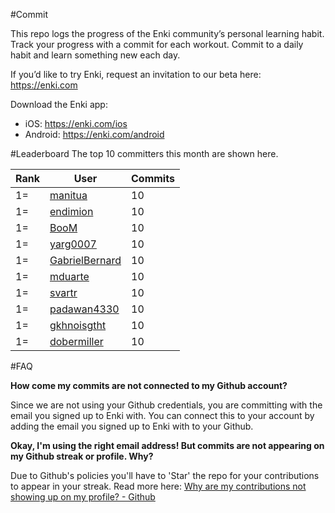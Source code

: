 #Commit

This repo logs the progress of the Enki community’s personal learning habit. Track your progress with a commit for each workout. Commit to a daily habit and learn something new each day.

If you’d like to try Enki, request an invitation to our beta here: https://enki.com

Download the Enki app: 
 - iOS: https://enki.com/ios
 - Android: https://enki.com/android

#Leaderboard
The top 10 committers this month are shown here.

| Rank | User | Commits |
|------|------|---------|
|1=|[manitua](https://github.com/manitua)|10|
|1=|[endimion](https://github.com/endimion)|10|
|1=|[BooM](https://github.com/BooM)|10|
|1=|[yarg0007](https://github.com/yarg0007)|10|
|1=|[GabrielBernard](https://github.com/GabrielBernard)|10|
|1=|[mduarte](https://github.com/mduarte)|10|
|1=|[svartr](https://github.com/svartr)|10|
|1=|[padawan4330](https://github.com/padawan4330)|10|
|1=|[gkhnoisgtht](https://github.com/gkhnoisgtht)|10|
|1=|[dobermiller](https://github.com/dobermiller)|10|

#FAQ

**How come my commits are not connected to my Github account?**

Since we are not using your Github credentials, you are committing with the email you signed up to Enki with. You can connect this to your account by adding the email you signed up to Enki with to your Github.

**Okay, I'm using the right email address! But commits are not appearing on my Github streak or profile. Why?**

Due to Github's policies you'll have to 'Star' the repo for your contributions to appear in your streak. Read more here: [Why are my contributions not showing up on my profile? - Github](https://help.github.com/articles/why-are-my-contributions-not-showing-up-on-my-profile/)

